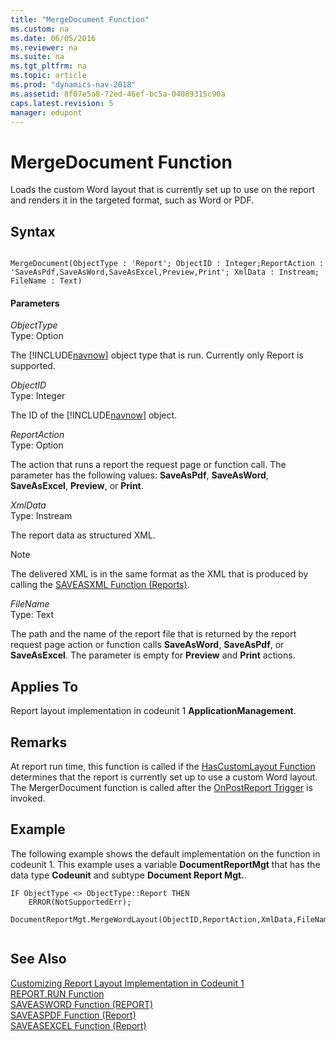 ```yaml
---
title: "MergeDocument Function"
ms.custom: na
ms.date: 06/05/2016
ms.reviewer: na
ms.suite: na
ms.tgt_pltfrm: na
ms.topic: article
ms.prod: "dynamics-nav-2018"
ms.assetid: 8f07e5a8-72ed-46ef-bc5a-04089315c90a
caps.latest.revision: 5
manager: edupont
---
```

# MergeDocument Function
Loads the custom Word layout that is currently set up to use on the report and renders it in the targeted format, such as Word or PDF.  
  
## Syntax  
  
```  
  
MergeDocument(ObjectType : 'Report'; ObjectID : Integer;ReportAction : 'SaveAsPdf,SaveAsWord,SaveAsExcel,Preview,Print'; XmlData : Instream; FileName : Text)  
```  
  
#### Parameters  
 *ObjectType*  
 Type: Option  
  
 The [!INCLUDE[navnow](includes/navnow_md.md)] object type that is run. Currently only Report is supported.  
  
 *ObjectID*  
 Type: Integer  
  
 The ID of the [!INCLUDE[navnow](includes/navnow_md.md)] object.  
  
 *ReportAction*  
 Type: Option  
  
 The action that runs a report the request page or function call. The parameter has the following values: **SaveAsPdf**, **SaveAsWord**, **SaveAsExcel**, **Preview**, or **Print**.  
  
 *XmlData*  
 Type: Instream  
  
 The report data as structured XML.  
  
> [!NOTE]  
>  The delivered XML is in the same format as the XML that is produced by calling the [SAVEASXML Function \(Reports\)](SAVEASXML-Function--Reports-.md).  
  
 *FileName*  
 Type: Text  
  
 The path and the name of the report file that is returned by the report request page action or function calls **SaveAsWord**, **SaveAsPdf**, or **SaveAsExcel**. The parameter is empty for **Preview** and **Print** actions.  
  
## Applies To  
 Report layout implementation in codeunit 1 **ApplicationManagement**.  
  
## Remarks  
 At report run time, this function is called if the [HasCustomLayout Function](HasCustomLayout-Function.md) determines that the report is currently set up to use a custom Word layout. The MergerDocument function is called after the [OnPostReport Trigger](OnPostReport-Trigger.md) is invoked.  
  
## Example  
 The following example shows the default implementation on the function in codeunit 1. This example uses a variable **DocumentReportMgt** that has the data type **Codeunit** and subtype **Document Report Mgt.**.  
  
```  
IF ObjectType <> ObjectType::Report THEN  
    ERROR(NotSupportedErr);  
  
DocumentReportMgt.MergeWordLayout(ObjectID,ReportAction,XmlData,FileName);  
  
```  
  
## See Also  
 [Customizing Report Layout Implementation in Codeunit 1](Customizing-Report-Layout-Implementation-in-Codeunit-1.md)   
 [REPORT.RUN Function](REPORT-RUN-Function.md)   
 [SAVEASWORD Function \(REPORT\)](SAVEASWORD-Function--REPORT-.md)   
 [SAVEASPDF Function \(Report\)](SAVEASPDF-Function--Report-.md)   
 [SAVEASEXCEL Function \(Report\)](SAVEASEXCEL-Function--Report-.md)